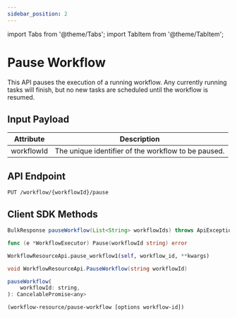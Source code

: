 ```yaml
---
sidebar_position: 2
---
```


import Tabs from '@theme/Tabs';
import TabItem from '@theme/TabItem';

# Pause Workflow

This API pauses the execution of a running workflow. Any currently running tasks will finish, but no new tasks are scheduled until the workflow is resumed.

## Input Payload

| Attribute | Description | 
| --------- | ----------- | 
| workflowId | The unique identifier of the workflow to be paused. | 

## API Endpoint
```
PUT /workflow/{workflowId}/pause
```

## Client SDK Methods

<Tabs>
<TabItem value="Java" label="Java">

```java
BulkResponse pauseWorkflow(List<String> workflowIds) throws ApiException
```

</TabItem>
<TabItem value="Golang" label="Golang">

```go
func (e *WorkflowExecutor) Pause(workflowId string) error
```

</TabItem>
<TabItem value="Python" label="Python">

```python
WorkflowResourceApi.pause_workflow1(self, workflow_id, **kwargs)
```

</TabItem>
<TabItem value="CSharp" label="CSharp">

```csharp
void WorkflowResourceApi.PauseWorkflow(string workflowId)
```

</TabItem>
<TabItem value="Javascript" label="Javascript">

```javascript
pauseWorkflow(
    workflowId: string,
): CancelablePromise<any>
```

</TabItem>
<TabItem value="Clojure" label="Clojure">

```clojure
(workflow-resource/pause-workflow [options workflow-id])
```

</TabItem>
</Tabs>